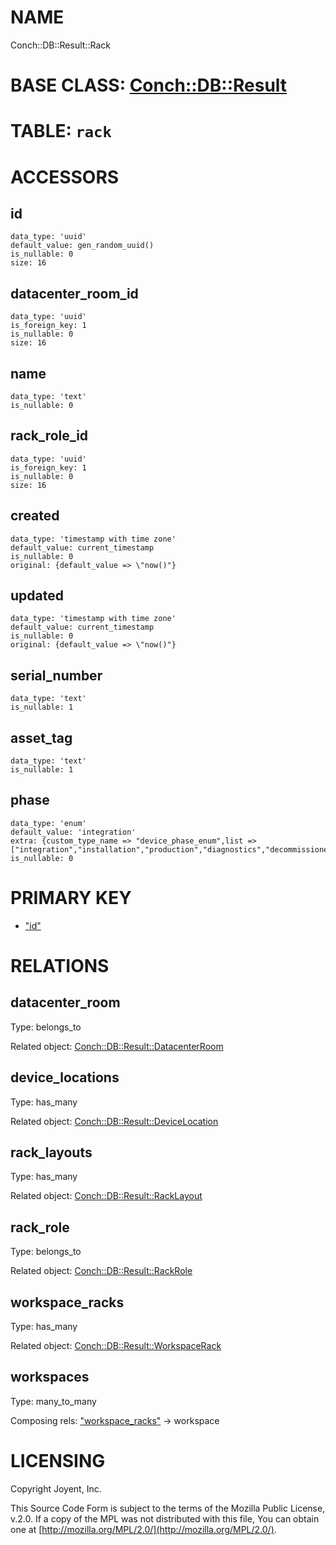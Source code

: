 # NAME

Conch::DB::Result::Rack

# BASE CLASS: [Conch::DB::Result](../modules/Conch::DB::Result)

# TABLE: `rack`

# ACCESSORS

## id

```
data_type: 'uuid'
default_value: gen_random_uuid()
is_nullable: 0
size: 16
```

## datacenter\_room\_id

```
data_type: 'uuid'
is_foreign_key: 1
is_nullable: 0
size: 16
```

## name

```
data_type: 'text'
is_nullable: 0
```

## rack\_role\_id

```
data_type: 'uuid'
is_foreign_key: 1
is_nullable: 0
size: 16
```

## created

```
data_type: 'timestamp with time zone'
default_value: current_timestamp
is_nullable: 0
original: {default_value => \"now()"}
```

## updated

```
data_type: 'timestamp with time zone'
default_value: current_timestamp
is_nullable: 0
original: {default_value => \"now()"}
```

## serial\_number

```
data_type: 'text'
is_nullable: 1
```

## asset\_tag

```
data_type: 'text'
is_nullable: 1
```

## phase

```
data_type: 'enum'
default_value: 'integration'
extra: {custom_type_name => "device_phase_enum",list => ["integration","installation","production","diagnostics","decommissioned"]}
is_nullable: 0
```

# PRIMARY KEY

- ["id"](#id)

# RELATIONS

## datacenter\_room

Type: belongs\_to

Related object: [Conch::DB::Result::DatacenterRoom](../modules/Conch::DB::Result::DatacenterRoom)

## device\_locations

Type: has\_many

Related object: [Conch::DB::Result::DeviceLocation](../modules/Conch::DB::Result::DeviceLocation)

## rack\_layouts

Type: has\_many

Related object: [Conch::DB::Result::RackLayout](../modules/Conch::DB::Result::RackLayout)

## rack\_role

Type: belongs\_to

Related object: [Conch::DB::Result::RackRole](../modules/Conch::DB::Result::RackRole)

## workspace\_racks

Type: has\_many

Related object: [Conch::DB::Result::WorkspaceRack](../modules/Conch::DB::Result::WorkspaceRack)

## workspaces

Type: many\_to\_many

Composing rels: ["workspace\_racks"](#workspace_racks) -> workspace

# LICENSING

Copyright Joyent, Inc.

This Source Code Form is subject to the terms of the Mozilla Public License,
v.2.0. If a copy of the MPL was not distributed with this file, You can obtain
one at [http://mozilla.org/MPL/2.0/](http://mozilla.org/MPL/2.0/).
